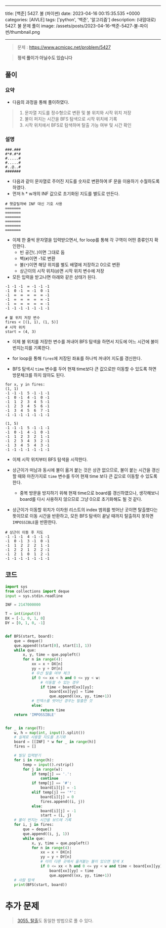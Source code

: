 

---
title: [백준] 5427. 불 (파이썬)
date: 2023-04-16 00:15:35.535 +0000
categories: [AIVLE]
tags: ['python', '백준', '알고리즘']
description: (내맘대로) 5427. 불 문제 풀이
image: /assets/posts/2023-04-16-백준-5427-불-파이썬/thumbnail.png

---

> 문제 : https://www.acmicpc.net/problem/5427

> **정석 풀이가 아닐수도 있습니다**

## 풀이

### 요약

- 다음의 과정을 통해 풀이하였다.
> 1. 문자열 지도를 정수형으로 변환 및 불 위치와 시작 위치 저장
> 2. 불이 퍼지는 시간을 BFS 탐색으로 시작 위치에 기록
> 3. 시작 위치에서 BFS로 탐색하며 탈출 가능 여부 및 시간 확인

### 설명

```
###.###
#*#.#*#
#.....#
#.....#
#..@..#
#######
```

- 다음과 같이 문자열로 주어진 지도를 숫자로 변환하여 IF 문을 이용하기 수월하도록 하였다.
- 먼저 h * w개의 INF 값으로 초기화된 지도를 별도로 만든다.

```
# 헷갈릴까봐 INF 대신 기호 사용
∞∞∞∞∞∞∞
∞∞∞∞∞∞∞
∞∞∞∞∞∞∞
∞∞∞∞∞∞∞
∞∞∞∞∞∞∞
∞∞∞∞∞∞∞
```

- 이제 한 줄씩 문자열을 입력받으면서, for loop를 통해 각 구역이 어떤 종류인지 확인한다.
    - 빈 공간(`.`)이면 그대로 둠
    - 벽(`#`)이면 -1로 변환
    - 불(`*`)이면 해당 위치를 별도 배열에 저장하고 0으로 변환
    - 상근이의 시작 위치(`@`)면 시작 위치 변수에 저장
- 모든 입력을 받고나면 아래와 같은 상태가 된다.
```
-1 -1 -1  ∞ -1 -1 -1
-1  0 -1  ∞ -1  0 -1
-1  ∞  ∞  ∞  ∞  ∞ -1
-1  ∞  ∞  ∞  ∞  ∞ -1
-1  ∞  ∞  ∞  ∞  ∞ -1
-1 -1 -1 -1 -1 -1 -1

# 불 위치 저장 변수
fires < [(1, 1), (1, 5)]
# 시작 위치
start = (4, 3)
```

- 이제 불 위치를 저장한 변수를 꺼내어 BFS 탐색을 하면서 지도에 어느 시간에 불이 번지는지를 기록한다.


- for loop을 통해 `fires`에 저장된 좌표를 하나씩 꺼내어 지도를 갱신한다.
- BFS 탐색시 `time` 변수를 두어 현재 time보다 큰 값으로만 이동할 수 있도록 하면 방문체크를 하지 않아도 된다.
```
for x, y in fires:
(1, 1)
-1 -1 -1  5 -1 -1 -1
-1  0 -1  4 -1  0 -1
-1  1  2  3  4  5 -1
-1  2  3  4  5  6 -1
-1  3  4  5  6  7 -1
-1 -1 -1 -1 -1 -1 -1

(1, 5)
-1 -1 -1  5 -1 -1 -1
-1  0 -1  4 -1  0 -1
-1  1  2  3  2  1 -1
-1  2  3  4  3  2 -1
-1  3  4  5  4  3 -1
-1 -1 -1 -1 -1 -1 -1
```

- 이제 시작 위치부터 BFS 탐색을 시작한다.


- 상근이가 떠남과 동시에 불이 옮겨 붙는 것은 상관 없으므로, 불이 붙는 시간을 갱신할 때와 마찬가지로 `time` 변수를 두어 현재 time 보다 큰 값으로 이동할 수 있도록 한다.
    - 중복 방문을 방지하기 위해 현재 time으로 board를 갱신하였으나, 생각해보니 board를 다시 사용하지 않으므로 그냥 0으로 초기화해도 될 것 같다.
- 상근이가 이동할 위치가 이차원 리스트의 index 범위를 벗어난 곳이면 탈출했다는 뜻이므로 이동 시간을 반환하고, 모든 BFS 탐색이 끝날 때까지 탈출하지 못하면 `IMPOSSIBLE`을 반환한다.
```
# 상근이 이동 후 지도
-1 -1 -1  4 -1 -1 -1
-1  0 -1  3 -1  0 -1
-1  1  2  2  2  1 -1
-1  2  2  1  2  2 -1
-1  2  1  0  1  2 -1
-1 -1 -1 -1 -1 -1 -1
```

## 코드

```python
import sys
from collections import deque
input = sys.stdin.readline

INF = 2147000000

T = int(input())
DX = [-1, 0, 1, 0]
DY = [0, 1, 0, -1]


def BFS(start, board):
    que = deque()
    que.append((start[0], start[1], 1))
    while que:
        x, y, time = que.popleft()
        for n in range(4):
            xx = x + DX[n]
            yy = y + DY[n]
            # 우선 탈출 여부 체크
            if 0 <= xx < h and 0 <= yy < w:
                # 이동할 수 있는 경우
                if time < board[xx][yy]:
                    board[xx][yy] = time
                    que.append((xx, yy, time+1))
            # 인덱스를 벗어난 경우는 탈출한 것
            else:
                return time
    return 'IMPOSSIBLE'


for _ in range(T):
    w, h = map(int, input().split())
    # 실제로 사용할 지도를 초기화
    board = [[INF] * w for _ in range(h)]
    fires = []

    # 빌딩 입력받기
    for i in range(h):
        temp = input().rstrip()
        for j in range(w):
            if temp[j] == '.':
                continue
            if temp[j] == '#':
                board[i][j] = -1
            elif temp[j] == '*':
                board[i][j] = 0
                fires.append((i, j))
            else:
                board[i][j] = -1
                start = (i, j)
    # 불이 번지는 시간을 보드에 기록
    for i, j in fires:
        que = deque()
        que.append((i, j, 1))
        while que:
            x, y, time = que.popleft()
            for n in range(4):
                xx = x + DX[n]
                yy = y + DY[n]
                # 이미 다른 곳에서 옮겨붙는 불이 있으면 탐색 X
                if 0 <= xx < h and 0 <= yy < w and time < board[xx][yy]:
                    board[xx][yy] = time
                    que.append((xx, yy, time+1))
    # 사람 탐색
    print(BFS(start, board))
```

# 추가 문제

> [3055. 탈출](https://www.acmicpc.net/problem/3055)도 동일한 방법으로 풀 수 있다.

        